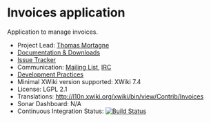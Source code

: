 # Invoices application

Application to manage invoices.

* Project Lead: [Thomas Mortagne](http://www.xwiki.org/xwiki/bin/view/XWiki/ThomasMortagne)
* [Documentation & Downloads](http://extensions.xwiki.org/xwiki/bin/view/Extension/Invoices)
* [Issue Tracker](http://jira.xwiki.org/browse/INVOICES)
* Communication: [Mailing List](http://dev.xwiki.org/xwiki/bin/view/Community/MailingLists), [IRC](http://dev.xwiki.org/xwiki/bin/view/Community/IRC)
* [Development Practices](http://dev.xwiki.org)
* Minimal XWiki version supported: XWiki 7.4
* License: LGPL 2.1
* Translations: http://l10n.xwiki.org/xwiki/bin/view/Contrib/Invoices
* Sonar Dashboard: N/A
* Continuous Integration Status: [![Build Status](http://ci.xwiki.org/buildStatus/icon?job=Contrib%20-%20Invoices)](http://ci.xwiki.org/job/Contrib%20-%20Invoices/)

